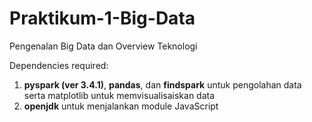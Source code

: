 # Praktikum-1-Big-Data
Pengenalan Big Data dan Overview Teknologi

Dependencies required: <br />
1. **pyspark (ver 3.4.1)**, **pandas**, dan **findspark** untuk pengolahan data serta matplotlib untuk memvisualisaiskan data <br />
2. **openjdk** untuk menjalankan module JavaScript <br />
